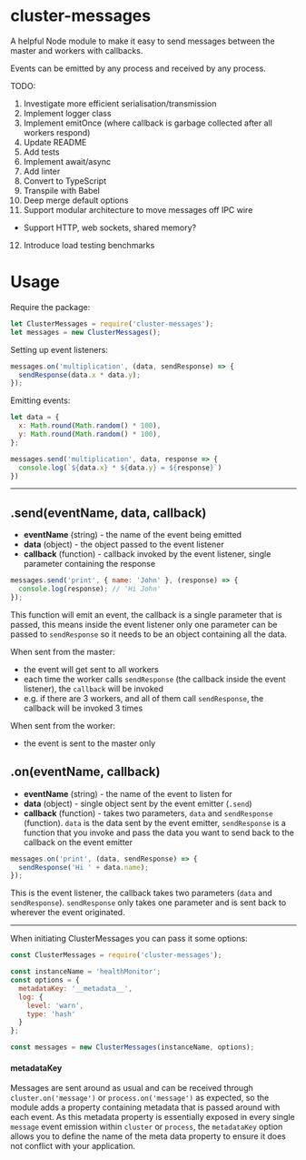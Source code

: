 # cluster-messages
A helpful Node module to make it easy to send messages between the
master and workers with callbacks.

Events can be emitted by any process and received by any process.

TODO:
1. Investigate more efficient serialisation/transmission
2. Implement logger class
3. Implement emitOnce (where callback is garbage collected after all workers respond)
4. Update README
5. Add tests
6. Implement await/async
7. Add linter
8. Convert to TypeScript
9. Transpile with Babel
10. Deep merge default options
11. Support modular architecture to move messages off IPC wire
  * Support HTTP, web sockets, shared memory?
12. Introduce load testing benchmarks

# Usage

Require the package:
```javascript
let ClusterMessages = require('cluster-messages');
let messages = new ClusterMessages();
```

Setting up event listeners:
```javascript
messages.on('multiplication', (data, sendResponse) => {
  sendResponse(data.x * data.y);
});
```

Emitting events:
```javascript
let data = {
  x: Math.round(Math.random() * 100),
  y: Math.round(Math.random() * 100),
};

messages.send('multiplication', data, response => {
  console.log(`${data.x} * ${data.y} = ${response}`)
})
```

---

## .send(eventName, data, callback)

- **eventName** (string) - the name of the event being emitted
- **data** (object) - the object passed to the event listener
- **callback** (function) - callback invoked by the event listener, single parameter containing the response

```javascript
messages.send('print', { name: 'John' }, (response) => {
  console.log(response); // 'Hi John'
});
```

This function will emit an event, the callback is a single parameter that is passed, this means inside the event listener only one parameter can be passed to `sendResponse` so it needs to be an object containing all the data.

When sent from the master:
- the event will get sent to all workers
- each time the worker calls `sendResponse` (the callback inside the event listener), the `callback` will be invoked
- e.g. if there are 3 workers, and all of them call `sendResponse`, the callback will be invoked 3 times

When sent from the worker:
- the event is sent to the master only

## .on(eventName, callback)

- **eventName** (string) - the name of the event to listen for
- **data** (object) - single object sent by the event emitter (`.send`)
- **callback** (function) - takes two parameters, `data` and `sendResponse` (function). `data` is the data sent by the event emitter, `sendResponse` is a function that you invoke and pass the data you want to send back to the callback on the event emitter

```javascript
messages.on('print', (data, sendResponse) => {
  sendResponse('Hi ' + data.name);
});
```

This is the event listener, the callback takes two parameters (`data` and `sendResponse`). `sendResponse` only takes one parameter and is sent back to wherever the event originated.

---

When initiating ClusterMessages you can pass it some options:
```javascript
const ClusterMessages = require('cluster-messages');

const instanceName = 'healthMonitor';
const options = {
  metadataKey: '__metadata__',
  log: {
    level: 'warn',
    type: 'hash'
  }
};

const messages = new ClusterMessages(instanceName, options);
```

#### metadataKey
Messages are sent around as usual and can be received through `cluster.on('message')` or `process.on('message')` as expected, so the module adds a property containing metadata that is passed around with each event. As this metadata property is essentially exposed in every single `message` event emission within `cluster` or `process`, the `metadataKey` option allows you to define the name of the meta data property to ensure it does not conflict with your application.

